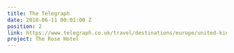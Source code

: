 ```yaml
---
title: The Telegraph
date: 2018-06-11 00:01:00 Z
position: 2
link: https://www.telegraph.co.uk/travel/destinations/europe/united-kingdom/england/kent/articles/hotel-hit-squad-inside-the-rose-hotel-deal/
project: The Rose Hotel
---
```



